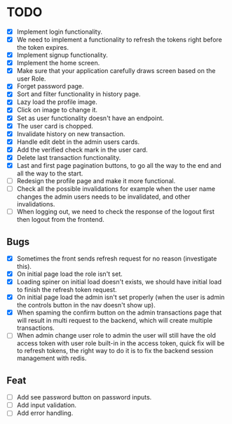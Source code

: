 # TODO

- [x] Implement login functionality.
- [x] We need to implement a functionality to refresh the tokens right before the token expires.
- [x] Implement signup functionality.
- [x] Implement the home screen.
- [x] Make sure that your application carefully draws screen based on the user Role.
- [x] Forget password page.
- [x] Sort and filter functionality in history page.
- [x] Lazy load the profile image.
- [x] Click on image to change it.
- [x] Set as user functionality doesn't have an endpoint.
- [x] The user card is chopped.
- [x] Invalidate history on new transaction.
- [x] Handle edit debt in the admin users cards.
- [x] Add the verified check mark in the user card.
- [x] Delete last transaction functionality.
- [x] Last and first page pagination buttons, to go all the way to the end and all the way to the start.
- [ ] Redesign the profile page and make it more functional.
- [ ] Check all the possible invalidations for example when the user name changes the admin users needs to be invalidated, and other invalidations.
- [ ] When logging out, we need to check the response of the logout first then logout from the frontend.

## Bugs

- [x] Sometimes the front sends refresh request for no reason (investigate this).
- [x] On initial page load the role isn't set.
- [x] Loading spiner on initial load doesn't exists, we should have initial load to finish the refresh token request.
- [x] On initial page load the admin isn't set properly (when the user is admin the controls button in the nav doesn't show up).
- [x] When spaming the confirm button on the admin transactions page that will result in multi request to the backend, which will create multiple transactions.
- [ ] When admin change user role to admin the user will still have the old access token with user role built-in in the access token, quick fix will be to refresh tokens, the right way to do it is to fix the backend session management with redis.

## Feat

- [ ] Add see password button on password inputs.
- [ ] Add input validation.
- [ ] Add error handling.